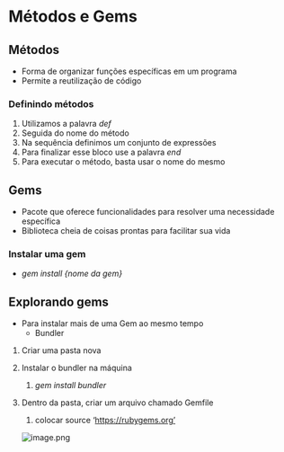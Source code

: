 # Métodos e Gems

## Métodos

- Forma de organizar funções  específicas em um programa
- Permite a reutilização de código

### Definindo métodos

1. Utilizamos a palavra *def*
2. Seguida do nome do método
3. Na sequência definimos um conjunto de expressões
4. Para finalizar esse bloco use a palavra *end*
5. Para executar o método, basta usar o nome do mesmo

## Gems

- Pacote que oferece funcionalidades para resolver uma necessidade específica
- Biblioteca cheia de coisas prontas para facilitar sua vida

### Instalar uma gem

- *gem install {nome da gem}*

## Explorando gems

- Para instalar mais de uma Gem ao mesmo tempo
    - Bundler
1. Criar uma pasta nova
2. Instalar o bundler na máquina
    1. *gem install bundler*
3. Dentro da pasta, criar um arquivo chamado Gemfile
    1. colocar source ‘https://rubygems.org’
    
    ![image.png](https://prod-files-secure.s3.us-west-2.amazonaws.com/48347520-d389-4c9f-8b1c-fc7878f42221/ea91fa72-04bd-4f55-8198-a133e5a4d9dc/image.png)